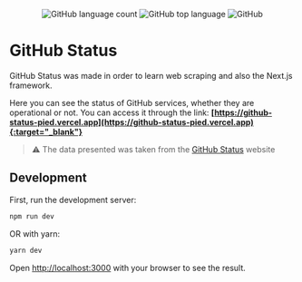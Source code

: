<p align="center">
  <img alt="GitHub language count" src="https://img.shields.io/github/languages/count/AlexBorgesDev/github-status" />
  <img alt="GitHub top language" src="https://img.shields.io/github/languages/top/AlexBorgesDev/github-status" />
  <img alt="GitHub" src="https://img.shields.io/github/license/AlexBorgesDev/github-status" />
</p>

# GitHub Status

GitHub Status was made in order to learn web scraping and also the Next.js framework.

Here you can see the status of GitHub services, whether they are operational or not. You can access it through the link: **[https://github-status-pied.vercel.app](https://github-status-pied.vercel.app){:target="_blank"}**

> :warning: The data presented was taken from the [GitHub Status](https://www.githubstatus.com/) website

## Development

First, run the development server:

```bash
npm run dev
```

OR with yarn:

```bash
yarn dev
```

Open [http://localhost:3000](http://localhost:3000) with your browser to see the result.
